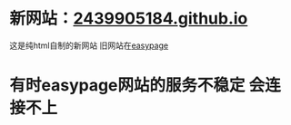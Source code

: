 # 新网站：<font><a href="https://2439905184.github.io" target="_blank">2439905184.github.io</a></font>
这是纯html自制的新网站 旧网站在<a href="sd">easypage</a>
# 有时easypage网站的服务不稳定 会连接不上
